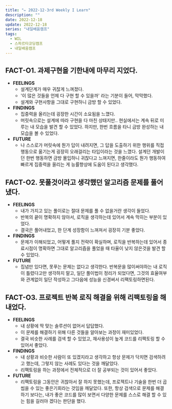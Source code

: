 ```yaml
---
title: "✏️ 2022-12-3rd Weekly I Learn"
description: ""
date: 2022-12-18
update: 2022-12-18
series: "내일배움캠프"
tags:
  - WIL
  - 스파르타코딩캠프
  - 내일배움캠프
---
```


## FACT-O1. 과제구현을 기한내에 마무리 지었다.

- **FEELINGS**
  - 설계단계가 매우 귀찮게 느껴졌다.
  - '이 많은 것들을 언제 다 구현 할 수 있을까' 라는 기분이 들어, 막막했다.
  - 설계와 구현사항을 그대로 구현하니 금방 할 수 있었다.
- **FINDINGS**
  - 집중력을 올리는데 굉장한 시간이 소요됨을 느꼈다.
  - 머릿속으로는 설계에 따라 구현을 다 마친 상태지만.. 현실에서는 계속 뒤로 미루는 내 모습을 발견 할 수 있었다. 하지만, 한번 흐름을 타니 금방 완성하는 내 모습을 볼 수 있었다.
- **FUTURE**
  - 나 스스로가 머릿속에 뭔가 답이 내려지면, 그 답을 도출하기 위한 행위를 직접 행동으로 옮기는게 굉장히 오래걸리는 타입이라는 것을 느꼈다. 설계던 개발이던 한번 행동하면 금방 몰입하니 귀찮다고 느껴지면, 한줄이라도 뭔가 행동하여 빠르게 집중력을 올리는 게 능률향상에 도움이 된다고 생각했다.

## FACT-O2. 못풀것이라고 생각했던 알고리즘 문제를 풀어냈다.

- **FEELINGS**
  - 내가 가지고 있는 풀이로는 절대 문제를 풀 수 없을거란 생각이 들었다.
  - 반복의 끝이 명확하지 않아서, 로직을 생각하는데 있어서 계속 막히는 부분이 있었다.
  - 결국은 풀어내었고, 한 단계 성장함이 느껴져서 굉장히 기분 좋았다.
- **FINDINGS**
  - 문제가 이해되었고, 어떻게 풀지 전략이 확실하며, 로직을 반복하는데 있어서 종료시점이 명확하면 그대로 알고리즘을 풀었을 때 타율이 낮지 않은것을 발견 할 수 있었다.
- **FUTURE**
  - 집념만 있다면, 못푸는 문제는 없다고 생각한다. 반복문을 많이써야하는 내 로직이 틀렸다고만 생각하지 말고, 일단 풀이법이 정리가 되었다면, 그것의 효율여부와 관계없이 일단 작성하고 그다음에 성능을 신경써서 리팩토링하면된다.

## FACT-O3. 프로젝트 반복 로직 해결을 위해 리팩토링을 해내었다.

- **FEELINGS**
  - 내 상황에 딱 맞는 솔루션이 없어서 답답했다.
  - 이 문제를 해결하기 위해 다른 것들을 알아보는 과정이 재미있었다.
  - 결국 비슷한 사례를 검색 할 수 있었고, 재사용성이 높게 코드를 리팩토링 할 수 있어서 좋았다.
- **FINDINGS**
  - 내 상황과 비슷한 사람이 또 있겠지라고 생각하고 항상 문제가 닥치면 검색하려고 했는데, 그렇지 않는 사례도 있다는 것을 깨달았다.
  - 리팩토링을 하는 과정에서 전체적으로 더 잘 공부되는 것이 있어서 좋았다.
- **FUTURE**
  - 리팩토링을 그동안은 귀찮아서 잘 하지 못했는데, 프로젝트나 기술을 한번 더 곱씹을 수 있는 좋은기회라는 것임을 깨달았다. 또한, 항상 검색으로 문제를 해결하기 보다는, 내가 좋은 코드를 많이 보면서 다양한 문제를 스스로 해결 할 수 있는 힘을 길러야 겠다는 판단을 했다.

